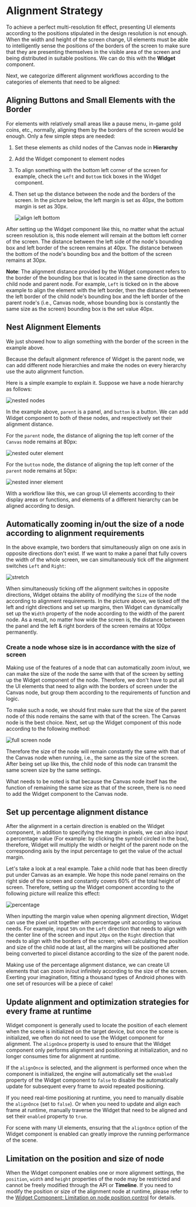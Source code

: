 # Alignment Strategy

To achieve a perfect multi-resolution fit effect, presenting UI elements according to the positions stipulated in the design resolution is not enough. When the width and height of the screen change, UI elements must be able to intelligently sense the positions of the borders of the screen to make sure that they are presenting themselves in the visible area of the screen and being distributed in suitable positions. We can do this with the **Widget** component.

Next, we categorize different alignment workflows according to the categories of elements that need to be aligned:

## Aligning Buttons and Small Elements with the Border

For elements with relatively small areas like a pause menu, in-game gold coins, etc., normally, aligning them by the borders of the screen would be enough. Only a few simple steps are needed:

1. Set these elements as child nodes of the Canvas node in **Hierarchy**
2. Add the Widget component to element nodes
3. To align something with the bottom left corner of the screen for example, check the `Left` and `Bottom` tick boxes in the Widget component.
4. Then set up the distance between the node and the borders of the screen. In the picture below, the left margin is set as 40px, the bottom margin is set as 30px.

    ![align left bottom](widget-align/align-basic.png)

After setting up the Widget component like this, no matter what the actual screen resolution is, this node element will remain at the bottom left corner of the screen. The distance between the left side of the node's bounding box and left border of the screen remains at 40px. The distance between the bottom of the node's bounding box and the bottom of the screen remains at 30px.

**Note**: The alignment distance provided by the Widget component refers to the border of the bounding box that is located in the same direction as the child node and parent node. For example, `Left` is ticked on in the above example to align the element with the left border, then the distance between the left border of the child node's bounding box and the left border of the parent node's (i.e., Canvas node, whose bounding box is constantly the same size as the screen) bounding box is the set value 40px.

## Nest Alignment Elements

We just showed how to align something with the border of the screen in the example above.

Because the default alignment reference of Widget is the parent node, we can add different node hierarchies and make the nodes on every hierarchy use the auto alignment function.

Here is a simple example to explain it. Suppose we have a node hierarchy as follows:

![nested nodes](widget-align/hierarchy.png)

In the example above, `parent` is a panel, and `button` is a button. We can add Widget component to both of these nodes, and respectively set their alignment distance.

For the `parent` node, the distance of aligning the top left corner of the `Canvas` node remains at 80px:

![nested outer element](widget-align/nested-outer.png)

For the `button` node, the distance of aligning the top left corner of the `parent` node remains at 50px:

![nested inner element](widget-align/nested-inner.png)

With a workflow like this, we can group UI elements according to their display areas or functions, and elements of a different hierarchy can be aligned according to design.

## Automatically zooming in/out the size of a node according to alignment requirements

In the above example, two borders that simultaneously align on one axis in opposite directions don't exist. If we want to make a panel that fully covers the width of the whole screen, we can simultaneously tick off the alignment switches `Left` and `Right`:

![stretch](widget-align/stretch.png)

When simultaneously ticking off the alignment switches in opposite directions, Widget obtains the ability of modifying the `Size` of the node according to alignment requirements. In the picture above, we ticked off the left and right directions and set up margins, then Widget can dynamically set up the `Width` property of the node according to the width of the parent node. As a result, no matter how wide the screen is, the distance between the panel and the left & right borders of the screen remains at 100px permanently.

### Create a node whose size is in accordance with the size of screen

Making use of the features of a node that can automatically zoom in/out, we can make the size of the node the same with that of the screen by setting up the Widget component of the node. Therefore, we don't have to put all the UI elements that need to align with the borders of screen under the Canvas node, but group them according to the requirements of function and logic.

To make such a node, we should first make sure that the size of the parent node of this node remains the same with that of the screen. The Canvas node is the best choice. Next, set up the Widget component of this node according to the following method:

![full screen node](widget-align/full-screen.png)

Therefore the size of the node will remain constantly the same with that of the Canvas node when running, i.e., the same as the size of the screen. After being set up like this, the child node of this node can transmit the same screen size by the same settings.

What needs to be noted is that because the Canvas node itself has the function of remaining the same size as that of the screen, there is no need to add the Widget component to the Canvas node.

## Set up percentage alignment distance

After the alignment in a certain direction is enabled on the Widget component, in addition to specifying the margin in pixels, we can also input a percentage value (For example: by clicking the symbol circled in the box), therefore, Widget will multiply the width or height of the parent node on the corresponding axis by the input percentage to get the value of the actual margin.

Let's take a look at a real example. Take a child node that has been directly put under Canvas as an example. We hope this node panel remains on the right side of the screen and constantly covers 60% of the total height of screen. Therefore, setting up the Widget component according to the following picture will realize this effect:

![percentage](widget-align/percentage.png)

When inputting the margin value when opening alignment direction, Widget can use the pixel unit together with percentage unit according to various needs. For example, input `50%` on the `Left` direction that needs to align with the center line of the screen and input `20px` on the `Right` direction that needs to align with the borders of the screen; when calculating the position and size of the child node at last, all the margins will be positioned after being converted to pixcel distance according to the size of the parent node.

Making use of the percentage alignment distance, we can create UI elements that can zoom in/out infinitely according to the size of the screen. Exerting your imagination, fitting a thousand types of Android phones with one set of resources will be a piece of cake!

## Update alignment and optimization strategies for every frame at runtime

Widget component is generally used to locate the position of each element when the scene is initialized on the target device, but once the scene is initialized, we often do not need to use the Widget component for alignment. The `alignOnce` property is used to ensure that the Widget component only performs alignment and positioning at initialization, and no longer consumes time for alignment at runtime.

If the `alignOnce` is selected, and the alignment is performed once when the component is initialized, the engine will automatically set the `enabled` property of the Widget component to `false` to disable the automatically update for subsequent every frame to avoid repeated positioning.

If you need real-time positioning at runtime, you need to manually disable the `alignOnce` (set to `false`). Or when you need to update and align each frame at runtime, manually traverse the Widget that need to be aligned and set their `enabled` property to `true`.

For scene with many UI elements, ensuring that the `alignOnce` option of the Widget component is enabled can greatly improve the running performance of the scene.

## Limitation on the position and size of node

When the Widget component enables one or more alignment settings, the `position`, `width` and `height` properties of the node may be restricted and cannot be freely modified through the API or **Timeline**. If you need to modify the position or size of the alignment node at runtime, please refer to the [Widget Component: Limitation on node position control](../editor/widget.md#limitation-on-node-position-control) for details.
